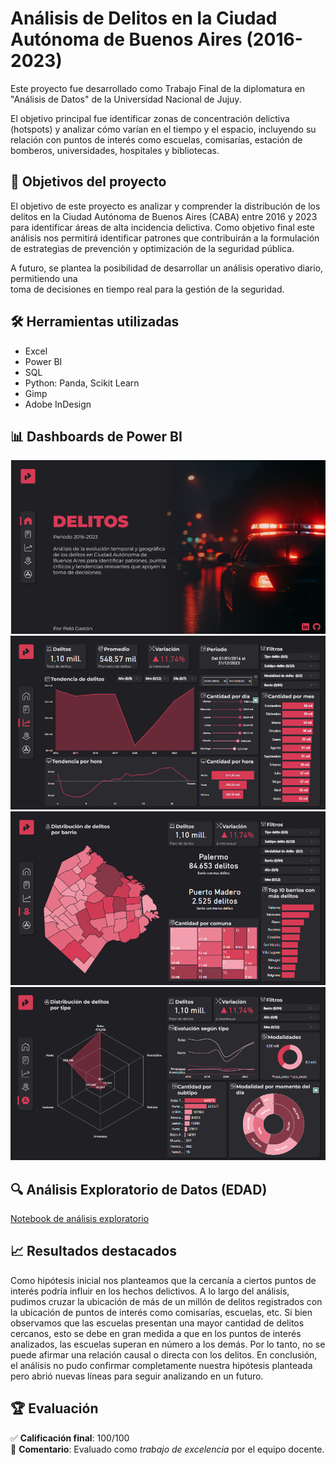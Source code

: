 # Análisis de Delitos en la Ciudad Autónoma de Buenos Aires (2016-2023)

Este proyecto fue desarrollado como Trabajo Final de la diplomatura en "Análisis de Datos" de la Universidad Nacional de Jujuy.  

El objetivo principal fue identificar zonas de concentración delictiva (hotspots) y analizar cómo varían en el tiempo y el espacio, incluyendo su relación con puntos de interés como escuelas, comisarías, estación de bomberos, universidades, hospitales y bibliotecas.

## 📌 Objetivos del proyecto

El objetivo de este proyecto es analizar y comprender la distribución de los delitos en la Ciudad Autónoma de Buenos Aires (CABA) entre 2016 y 2023 para identificar áreas de alta incidencia delictiva.
Como objetivo final este análisis nos permitirá identificar patrones que contribuirán a la 
formulación de estrategias de prevención y optimización de la seguridad pública.


A futuro, se plantea la posibilidad de desarrollar un análisis operativo diario, permitiendo una  
toma de decisiones en tiempo real para la gestión de la seguridad.


## 🛠️ Herramientas utilizadas

- Excel
- Power BI
- SQL
- Python: Panda, Scikit Learn
- Gimp
- Adobe InDesign 


## 📊 Dashboards de Power BI
![1](img/portada.png)
![2](img/pantalla2.png)
![3](img/pantalla3.png)
![4](img/pantalla4.png)


## 🔍 Análisis Exploratorio de Datos (EDAD)
[Notebook de análisis exploratorio](notebooks/eda-delitos.ipynb)  



## 📈 Resultados destacados
Como hipótesis inicial nos planteamos que la cercanía a ciertos puntos de interés podría influir en los hechos delictivos.
A lo largo del análisis,  pudimos cruzar la ubicación de más de un millón de delitos registrados con la ubicación de puntos de interés como comisarías, escuelas, etc.
Si bien observamos que las escuelas presentan una mayor cantidad de delitos cercanos, esto se debe en gran medida a que en los puntos de interés analizados, las escuelas superan en número a los demás. Por lo tanto, no se puede afirmar una relación causal o directa con los delitos.
En conclusión, el análisis no pudo confirmar completamente nuestra hipótesis planteada pero abrió nuevas líneas para seguir analizando en un futuro.


## 🏆 Evaluación

✅ **Calificación final**: 100/100  
📝 **Comentario**: Evaluado como *trabajo de excelencia* por el equipo docente.

